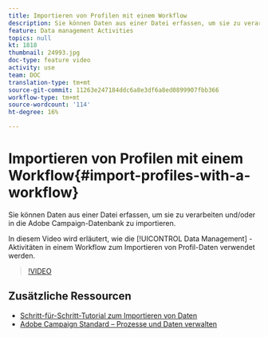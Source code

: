 ```yaml
---
title: Importieren von Profilen mit einem Workflow
description: Sie können Daten aus einer Datei erfassen, um sie zu verarbeiten und/oder in die Adobe Campaign-Datenbank zu importieren. In diesem Video wird beschrieben, wie Sie Profil-Daten mit einem Workflow importieren.
feature: Data management Activities
topics: null
kt: 1818
thumbnail: 24993.jpg
doc-type: feature video
activity: use
team: DOC
translation-type: tm+mt
source-git-commit: 11263e247184ddc6a8e3df6a8ed0899907fbb366
workflow-type: tm+mt
source-wordcount: '114'
ht-degree: 16%

---
```



# Importieren von Profilen mit einem Workflow{#import-profiles-with-a-workflow}

Sie können Daten aus einer Datei erfassen, um sie zu verarbeiten und/oder in die Adobe Campaign-Datenbank zu importieren.

In diesem Video wird erläutert, wie die [!UICONTROL Data Management] -Aktivitäten in einem Workflow zum Importieren von Profil-Daten verwendet werden.

>[!VIDEO](https://video.tv.adobe.com/v/24993?quality=12)

## Zusätzliche Ressourcen

* [Schritt-für-Schritt-Tutorial zum Importieren von Daten](https://docs.adobe.com/content/help/en/campaign-standard/using/managing-processes-and-data/workflow-general-operation/importing-data.html#example--import-workflow-template)
* [Adobe Campaign Standard – Prozesse und Daten verwalten](https://docs.adobe.com/content/help/en/campaign-standard/using/managing-processes-and-data/about-workflows-and-data-management/discovering-workflows.html)
